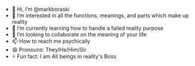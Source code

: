 - 👋 Hi, I’m @markboraski
- 👀 I’m interested in all the functions, meanings, and parts which make up reality
- 🌱 I’m currently learning how to handle a failed reality purpose
- 💞️ I’m looking to collaborate on the meaning of your life
- 📫 How to reach me psychically
- 😄 Pronouns: They/He/Him/Sir
- ⚡ Fun fact: I am All beings in reality's Boss

<!---
markboraski/markboraski is a ✨ special ✨ repository because its `README.md` (this file) appears on your GitHub profile.
You can click the Preview link to take a look at your changes.
--->
